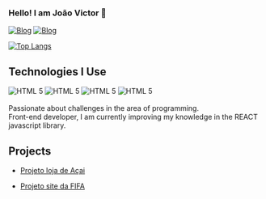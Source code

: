 ### Hello! I am João Victor 🤚
 

[![Blog](https://img.shields.io/badge/LinkedIn-0077B5?style=for-the-badge&logo=linkedin&logoColor=white)](www.linkedin.com/in/joão-victor-prates-a14372190)
[![Blog](https://img.shields.io/badge/Instagram-E4405F?style=for-the-badge&logo=instagram&logoColor=white)](https://instagram.com/joao_vvictorz)
 

[![Top Langs](https://github-readme-stats.vercel.app/api/top-langs/?username=joaovvictor)](https://github.com/anuraghazra/github-readme-stats)
 
## Technologies I Use
 
<div>
<img alt="HTML 5" src="https://img.shields.io/badge/HTML5-E34F26?style=for-the-badge&logo=html5&logoColor=white"/>
<img alt="HTML 5" src="https://img.shields.io/badge/CSS3-1572B6?style=for-the-badge&logo=css3&logoColor=white"/>
<img alt="HTML 5" src="https://img.shields.io/badge/JavaScript-F7DF1E?style=for-the-badge&logo=javascript&logoColor=black"/>
<img alt="HTML 5" src="https://img.shields.io/badge/react-%2320232a.svg?style=for-the-badge&logo=react&logoColor=%2361DAFB"/>

 
</div>
<br>
Passionate about challenges in the area of ​​programming.
<br>
Front-end developer, I am currently improving my knowledge in the REACT javascript library.
 
## Projects
- [Projeto loja de Açai ](https://joaovvictor.github.io/page-acai-official/)
 
- [Projeto site da FIFA](https://joaovvictor.github.io/front-ent-2/)
